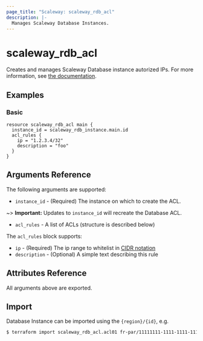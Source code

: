```yaml
---
page_title: "Scaleway: scaleway_rdb_acl"
description: |-
  Manages Scaleway Database Instances.
---
```


# scaleway_rdb_acl

Creates and manages Scaleway Database instance autorized IPs.
For more information, see [the documentation](https://developers.scaleway.com/en/products/rdb/api).

## Examples

### Basic

```hcl
resource scaleway_rdb_acl main {
  instance_id = scaleway_rdb_instance.main.id
  acl_rules {
    ip = "1.2.3.4/32"
    description = "foo"
  }
}
```

## Arguments Reference

The following arguments are supported:

- `instance_id` - (Required) The instance on which to create the ACL.

~> **Important:** Updates to `instance_id` will recreate the Database ACL.

- `acl_rules` - A list of ACLs (structure is described below)

The `acl_rules` block supports:

- `ip` - (Required) The ip range to whitelist in [CIDR notation](https://en.wikipedia.org/wiki/Classless_Inter-Domain_Routing#CIDR_notation)
- `description` - (Optional) A simple text describing this rule


## Attributes Reference

All arguments above are exported.

## Import

Database Instance can be imported using the `{region}/{id}`, e.g.

```bash
$ terraform import scaleway_rdb_acl.acl01 fr-par/11111111-1111-1111-1111-111111111111
```


